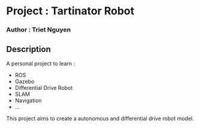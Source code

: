 # Project : Tartinator Robot
### Author : Triet Nguyen

## Description
A personal project to learn :
- ROS
- Gazebo
- Differential Drive Robot
- SLAM
- Navigation
- ...

This project aims to create a autonomous and differential drive robot model.



